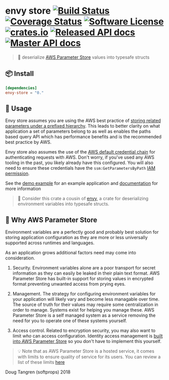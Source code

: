 # envy store [![Build Status](https://travis-ci.org/softprops/envy-store.svg?branch=master)](https://travis-ci.org/softprops/envy-store) [![Coverage Status](https://coveralls.io/repos/github/softprops/envy-store/badge.svg?branch=master)](https://coveralls.io/github/softprops/envy-store?branch=master) [![Software License](https://img.shields.io/badge/license-MIT-brightgreen.svg)](LICENSE) [![crates.io](http://meritbadge.herokuapp.com/envy-store)](https://crates.io/crates/envy-store) [![Released API docs](https://docs.rs/envy-store/badge.svg)](http://docs.rs/envy-store) [![Master API docs](https://img.shields.io/badge/docs-master-green.svg)](https://softprops.github.io/envy-store)

> 🏪 deserialize [AWS Parameter Store](https://docs.aws.amazon.com/systems-manager/latest/userguide/systems-manager-paramstore.html) values into typesafe structs

## 📦 Install

```toml
[dependencies]
envy-store = "0."
```

## 🤸 Usage

Envy store assumes you are using the AWS best practice of [storing related parameters under
a prefixed hierarchy](https://aws.amazon.com/blogs/mt/organize-parameters-by-hierarchy-tags-or-amazon-cloudwatch-events-with-amazon-ec2-systems-manager-parameter-store/).
This leads to better clarity on what application a set of parameters belong to as well as enables
the paths based query API which has performance benefits and is the recommended best practice by AWS.

Envy store also assumes the use of the [AWS default credential chain](https://docs.aws.amazon.com/cli/latest/userguide/cli-chap-getting-started.html) for authenticating requests
with AWS. Don't worry, if you've used any AWS tooling in the past, you likely already have this configured. You will also need to ensure these credentials have the `ssm:GetParametersByPath` [IAM permission](https://docs.aws.amazon.com/systems-manager/latest/userguide/sysman-paramstore-access.html).

See the [demo example](examples/demo.rs) for an example application and [documentation](https://softprops.github.io/envy-store) for more information

> 👭 Consider this crate a cousin of [envy](https://github.com/softprops/envy), a crate for deserializing environment variables into typesafe structs.

## 🤔 Why AWS Parameter Store

Environment variables are a perfectly good and probably
best solution for storing application configuration as they are more or less
universally supported across runtimes and languages.

As an application grows additional factors need may come into consideration.

1) Security. Environment variables alone are a poor transport for secret information
as they can easily be leaked in their plain text format. AWS Parameter Store has
built-in support for storing values in encrypted format preventing unwanted access
from prying eyes.

2) Management. The strategy for configuring environment variables for your application
will likely vary and become less managable over time. The source of truth for their
values may require some centralization in order to manage. Systems exist for helping
you manage these. AWS Parameter Store is a self managed system as a service removing
the need for you to operate one of these systems yourself.

3) Access control. Related to encryption security, you may also want to limit _who_ can access
configuration. Identity access management is [built into AWS Parameter Store](https://docs.aws.amazon.com/systems-manager/latest/userguide/sysman-paramstore-access.html) so you don't have to implement this yourself.

> 💡 Note that as AWS Parameter Store is a hosted service, it comes with limits to ensure quality of service for its users. You can review a list of these limits [here](https://docs.aws.amazon.com/general/latest/gr/aws_service_limits.html#limits_ssm)

Doug Tangren (softprops) 2018